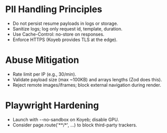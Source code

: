 # PII Handling Principles

- Do not persist resume payloads in logs or storage.
- Sanitize logs; log only request id, template, duration.
- Use Cache-Control: no-store on responses.
- Enforce HTTPS (Koyeb provides TLS at the edge).

# Abuse Mitigation

- Rate limit per IP (e.g., 30/min).
- Validate payload size (max ~100KB) and arrays lengths (Zod does this).
- Reject remote images/iframes; block external navigation during render.

# Playwright Hardening

- Launch with --no-sandbox on Koyeb; disable GPU.
- Consider page.route('**/*', ...) to block third-party trackers.